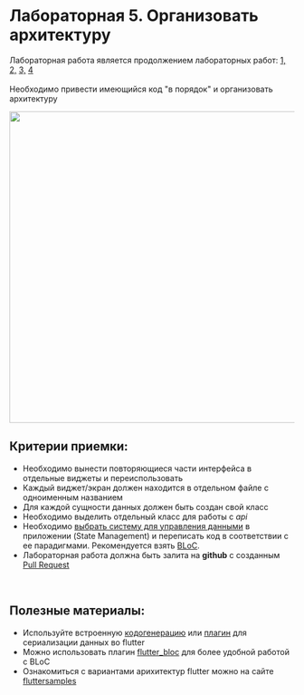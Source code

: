 # Лабораторная 5. Организовать архитектуру

Лабораторная работа является продолжением лабораторных работ: [1,](./Lab01.md) [2,](./Lab02.md) [3,](./Lab03.md) [4](./Lab04.md)
<br>
<br>
Необходимо привести имеющийся код "в порядок" и организовать архитектуру

<p align="center">
  <img src="https://miro.medium.com/max/831/1*Ih7zWqPcTwGkZXGoxJOH2A.png" width="550">
</p>

## Критерии приемки:

- Необходимо вынести повторяющиеся части интерфейса в отдельные виджеты и переиспользовать
- Каждый виджет/экран должен находится в отдельном файле с одноименным названием
- Для каждой сущности данных должен быть создан свой класс
- Необходимо выделить отдельный класс для работы с _api_
- Необходимо [выбрать систему для управления данными](https://flutter.dev/docs/development/data-and-backend/state-mgmt/options) в приложении (State Management) и переписать код в соответствии с ее парадигмами. Рекомендуется взять [BLoC](https://flutter.dev/docs/development/data-and-backend/state-mgmt/options#bloc--rx).
- Лабораторная работа должна быть залита на **github** с созданным [Pull Request](https://docs.github.com/en/pull-requests/collaborating-with-pull-requests/proposing-changes-to-your-work-with-pull-requests/about-pull-requests)

<br>

## Полезные материалы:

- Используйте встроенную [кодогенерацию](https://flutter.dev/docs/development/data-and-backend/json#serializing-json-inside-model-classes) или [плагин](https://marketplace.visualstudio.com/items?itemName=BendixMa.dart-data-class-generator) для сериализации данных во flutter
- Можно использовать плагин [flutter_bloc](https://pub.dev/packages/flutter_bloc) для более удобной работой с BLoC
- Ознакомиться с вариантами арихитектур flutter можно на сайте [fluttersamples](https://fluttersamples.com/)
